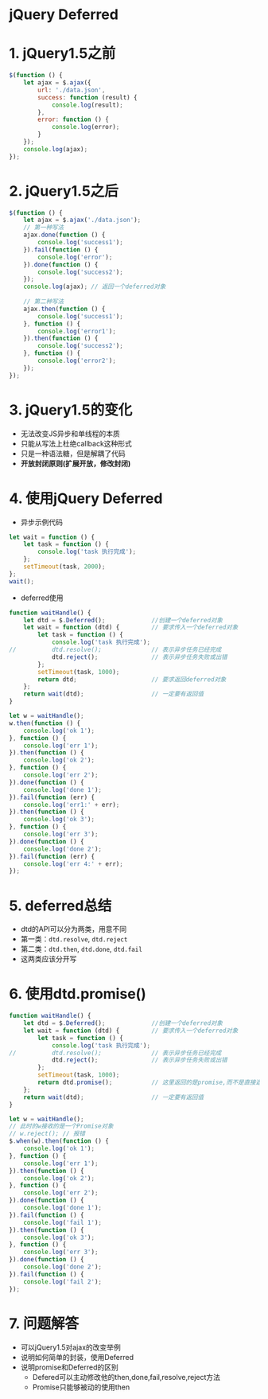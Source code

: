 # jQuery Deferred

# 1. jQuery1.5之前
```javascript
$(function () {
    let ajax = $.ajax({
        url: './data.json',
        success: function (result) {
            console.log(result);
        },
        error: function () {
            console.log(error);
        }
    });
    console.log(ajax);
});
```

# 2. jQuery1.5之后
```javascript
$(function () {
    let ajax = $.ajax('./data.json');
    // 第一种写法
    ajax.done(function () {
        console.log('success1');
    }).fail(function () {
        console.log('error');
    }).done(function () {
        console.log('success2');
    });
    console.log(ajax); // 返回一个deferred对象
    
    // 第二种写法
    ajax.then(function () {
        console.log('success1');
    }, function () {
        console.log('error1');
    }).then(function () {
        console.log('success2');
    }, function () {
        console.log('error2');
    });
});
```

# 3. jQuery1.5的变化
+ 无法改变JS异步和单线程的本质
+ 只能从写法上杜绝callback这种形式
+ 只是一种语法糖，但是解耦了代码
+ **开放封闭原则(扩展开放，修改封闭)**

# 4. 使用jQuery Deferred
+ 异步示例代码
```javascript
let wait = function () {
    let task = function () {
        console.log('task 执行完成');
    };
    setTimeout(task, 2000);
};
wait();
```
+ deferred使用
```javascript
function waitHandle() {
    let dtd = $.Deferred();             //创建一个deferred对象
    let wait = function (dtd) {         // 要求传入一个deferred对象
        let task = function () {
            console.log('task 执行完成');
//			dtd.resolve();              // 表示异步任务已经完成
            dtd.reject();               // 表示异步任务失败或出错
        };
        setTimeout(task, 1000);
        return dtd;                     // 要求返回deferred对象
    };
    return wait(dtd);                   // 一定要有返回值
}

let w = waitHandle();
w.then(function () {
    console.log('ok 1');
}, function () {
    console.log('err 1');
}).then(function () {
    console.log('ok 2');
}, function () {
    console.log('err 2');
}).done(function () {
    console.log('done 1');
}).fail(function (err) {
    console.log('err1:' + err);
}).then(function () {
    console.log('ok 3');
}, function () {
    console.log('err 3');
}).done(function () {
    console.log('done 2');
}).fail(function (err) {
    console.log('err 4:' + err);
});
```
# 5. deferred总结
+ dtd的API可以分为两类，用意不同
+ 第一类：`dtd.resolve`, `dtd.reject`
+ 第二类：`dtd.then`, `dtd.done`, `dtd.fail`
+ 这两类应该分开写

# 6. 使用dtd.promise()
```javascript
function waitHandle() {
    let dtd = $.Deferred();             //创建一个deferred对象
    let wait = function (dtd) {         // 要求传入一个deferred对象
        let task = function () {
            console.log('task 执行完成');
//			dtd.resolve();              // 表示异步任务已经完成
            dtd.reject();               // 表示异步任务失败或出错
        };
        setTimeout(task, 1000);
        return dtd.promise();           // 这里返回的是promise,而不是直接返回deferred对象
    };
    return wait(dtd);                   // 一定要有返回值
}

let w = waitHandle();
// 此时的w接收的是一个Promise对象
// w.reject(); // 报错
$.when(w).then(function () {
    console.log('ok 1');
}, function () {
    console.log('err 1');
}).then(function () {
    console.log('ok 2');
}, function () {
    console.log('err 2');
}).done(function () {
    console.log('done 1');
}).fail(function () {
    console.log('fail 1');
}).then(function () {
    console.log('ok 3');
}, function () {
    console.log('err 3');
}).done(function () {
    console.log('done 2');
}).fail(function () {
    console.log('fail 2');
});
```
# 7. 问题解答
+ 可以jQuery1.5对ajax的改变举例
+ 说明如何简单的封装，使用Deferred
+ 说明promise和Deferred的区别
	- Defered可以主动修改他的then,done,fail,resolve,reject方法
	- Promise只能够被动的使用then
